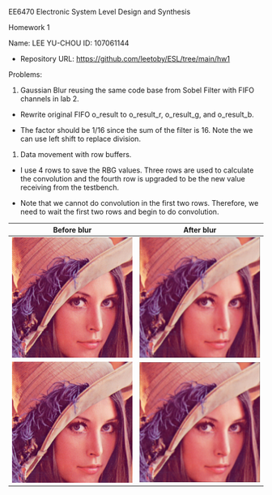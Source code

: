 EE6470 Electronic System Level Design and Synthesis

Homework 1

Name: LEE YU-CHOU ID: 107061144

-   Repository URL: <https://github.com/leetoby/ESL/tree/main/hw1>

Problems:

1.  Gaussian Blur reusing the same code base from Sobel Filter with FIFO
    channels in lab 2.

-   Rewrite original FIFO o_result to o_result_r, o_result_g, and o_result_b.

-   The factor should be 1/16 since the sum of the filter is 16. Note the we can
    use left shift to replace division.

1.  Data movement with row buffers.

-   I use 4 rows to save the RBG values. Three rows are used to calculate the
    convolution and the fourth row is upgraded to be the new value receiving
    from the testbench.

-   Note that we cannot do convolution in the first two rows. Therefore, we need
    to wait the first two rows and begin to do convolution.

| Before blur                                                                                        | After blur                                                                                         |
|----------------------------------------------------------------------------------------------------|----------------------------------------------------------------------------------------------------|
| ![一張含有 女性, 服飾, 髮, 個人 的圖片 自動產生的描述](media/d872d38bd03a9fc64cd538af771a7526.png) | ![](media/dff1acffe1d3b0bb749d3476a11e7dc5.png)                                                    |
| ![一張含有 女性, 服飾, 髮, 個人 的圖片 自動產生的描述](media/d872d38bd03a9fc64cd538af771a7526.png) | ![一張含有 服飾, 女性, 髮, 靠近 的圖片 自動產生的描述](media/dff1acffe1d3b0bb749d3476a11e7dc5.png) |
